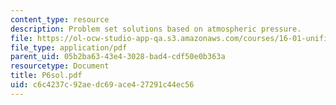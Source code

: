 ```yaml
---
content_type: resource
description: Problem set solutions based on atmospheric pressure.
file: https://ol-ocw-studio-app-qa.s3.amazonaws.com/courses/16-01-unified-engineering-i-ii-iii-iv-fall-2005-spring-2006/c6c4237c92aedc69ace427291c44ec56_P6sol.pdf
file_type: application/pdf
parent_uid: 05b2ba63-43e4-3028-bad4-cdf50e0b363a
resourcetype: Document
title: P6sol.pdf
uid: c6c4237c-92ae-dc69-ace4-27291c44ec56
---
```

